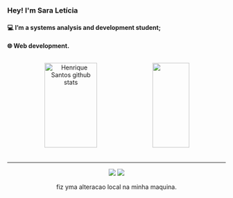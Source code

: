 ### Hey! I'm Sara Letícia

<h4> 💻 I’m a systems analysis and development student; </h4>
<h4> 🌐 Web development.</h4>
</div>

##

<div align="center">  
  <img width="49%" height="195px" src="https://github-readme-stats.vercel.app/api?username=sara-lnas&show_icons=true&count_private=true&hide_border=true&title_color=5d5fe8&icon_color=5d5fe8&text_color=c9d1d9&bg_color=0d1117" alt="Henrique Santos github stats" /> 
  <img width="41%" height="195px" src="https://github-readme-stats.vercel.app/api/top-langs/?username=sara-lnas&layout=compact&hide_border=true&title_color=5d5fe8&text_color=5d5fe8&bg_color=0d1117" />
</div>

<div align="center"><br>
<hr>
  <a href = "mailto:contatosaraleticianascimento@gmail.com"><img src="https://img.shields.io/badge/Gmail-D14836?style=for-the-badge&logo=gmail&logoColor=white" target="_blank"></a>
  <a href="https://www.linkedin.com/in/sara-let%C3%ADcia-7503b6264/" target="_blank"><img src="https://img.shields.io/badge/-LinkedIn-%230077B5?style=for-the-badge&logo=linkedin&logoColor=white"
  target="_blank"></a> 

fiz yma alteracao local na minha maquina.